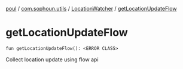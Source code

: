 [poul](../../index.md) / [com.sophoun.utils](../index.md) / [LocationWatcher](index.md) / [getLocationUpdateFlow](./get-location-update-flow.md)

# getLocationUpdateFlow

`fun getLocationUpdateFlow(): <ERROR CLASS>`

Collect location update using flow api

